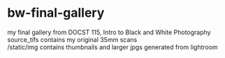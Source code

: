 # bw-final-gallery
 
my final gallery from DOCST 115, Intro to Black and White Photography<br />
source_tifs contains my original 35mm scans<br />
/static/img contains thumbnails and larger jpgs generated from lightroom